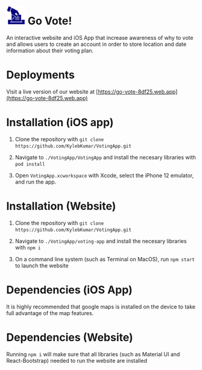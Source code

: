 # <img src="https://github.com/KylebKumar/VotingApp/blob/main/VotingApp/VotingApp/Assets.xcassets/AppIcon.appiconset/pnghut_ballot-voting-election-clip-art-logo-1.png" alt="drawing" width="50px"/> Go Vote!

An interactive website and iOS App that increase awareness of why to vote and allows users to create an account in order to store location and date information about their voting plan.

# Deployments

Visit a live version of our website at [https://go-vote-8df25.web.app](https://go-vote-8df25.web.app)

# Installation (iOS app)

1. Clone the repository with `git clone https://github.com/KylebKumar/VotingApp.git` 

2. Navigate to `./VotingApp/VotingApp` and install the necesary libraries with `pod install`

3. Open `VotingApp.xcworkspace` with Xcode, select the iPhone 12 emulator, and run the app.

# Installation (Website)

1. Clone the repository with `git clone https://github.com/KylebKumar/VotingApp.git` 

2. Navigate to `./VotingApp/voting-app` and install the necesary libraries with `npm i`

3. On a command line system (such as Terminal on MacOS), run `npm start` to launch the website

# Dependencies (iOS App)

It is highly recommended that google maps is installed on the device to take full advantage of the map features.

# Dependencies (Website)

Running `npm i` will make sure that all libraries (such as Material UI and React-Bootstrap) needed to run the website are installed
